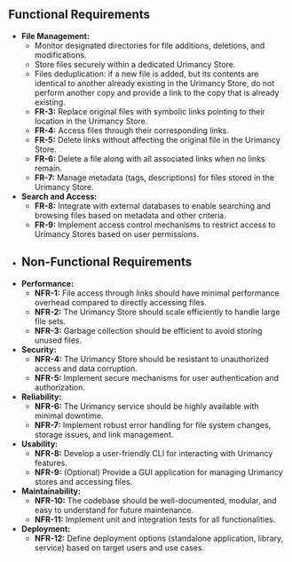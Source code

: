 ## Functional Requirements
- **File Management:**
	- Monitor designated directories for file additions, deletions, and modifications.
	- Store files securely within a dedicated Urimancy Store.
	- Files deduplication: if a new file is added, but its contents are identical to another already existing in the Urimancy Store, do not perform another copy and provide a link to the copy that is already existing.
	- **FR-3:** Replace original files with symbolic links pointing to their location in the Urimancy Store.
	- **FR-4:** Access files through their corresponding links.
	- **FR-5:** Delete links without affecting the original file in the Urimancy Store.
	- **FR-6:** Delete a file along with all associated links when no links remain.
	- **FR-7:** Manage metadata (tags, descriptions) for files stored in the Urimancy Store.
- **Search and Access:**
	- **FR-8:** Integrate with external databases to enable searching and browsing files based on metadata and other criteria.
	- **FR-9:** Implement access control mechanisms to restrict access to Urimancy Stores based on user permissions.
- ## Non-Functional Requirements
- **Performance:**
	- **NFR-1:** File access through links should have minimal performance overhead compared to directly accessing files.
	- **NFR-2:** The Urimancy Store should scale efficiently to handle large file sets.
	- **NFR-3:** Garbage collection should be efficient to avoid storing unused files.
- **Security:**
	- **NFR-4:** The Urimancy Store should be resistant to unauthorized access and data corruption.
	- **NFR-5:** Implement secure mechanisms for user authentication and authorization.
- **Reliability:**
	- **NFR-6:** The Urimancy service should be highly available with minimal downtime.
	- **NFR-7:** Implement robust error handling for file system changes, storage issues, and link management.
- **Usability:**
	- **NFR-8:** Develop a user-friendly CLI for interacting with Urimancy features.
	- **NFR-9:** (Optional) Provide a GUI application for managing Urimancy stores and accessing files.
- **Maintainability:**
	- **NFR-10:** The codebase should be well-documented, modular, and easy to understand for future maintenance.
	- **NFR-11:** Implement unit and integration tests for all functionalities.
- **Deployment:**
	- **NFR-12:**  Define deployment options (standalone application, library, service) based on target users and use cases.